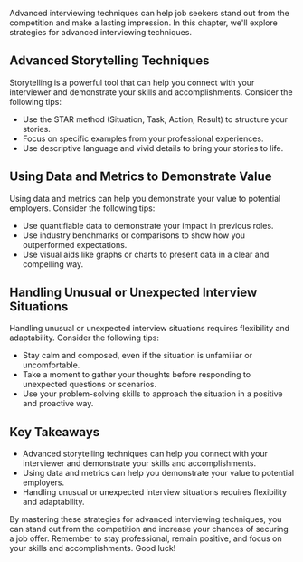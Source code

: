 
Advanced interviewing techniques can help job seekers stand out from the competition and make a lasting impression. In this chapter, we'll explore strategies for advanced interviewing techniques.

Advanced Storytelling Techniques
--------------------------------

Storytelling is a powerful tool that can help you connect with your interviewer and demonstrate your skills and accomplishments. Consider the following tips:

* Use the STAR method (Situation, Task, Action, Result) to structure your stories.
* Focus on specific examples from your professional experiences.
* Use descriptive language and vivid details to bring your stories to life.

Using Data and Metrics to Demonstrate Value
-------------------------------------------

Using data and metrics can help you demonstrate your value to potential employers. Consider the following tips:

* Use quantifiable data to demonstrate your impact in previous roles.
* Use industry benchmarks or comparisons to show how you outperformed expectations.
* Use visual aids like graphs or charts to present data in a clear and compelling way.

Handling Unusual or Unexpected Interview Situations
---------------------------------------------------

Handling unusual or unexpected interview situations requires flexibility and adaptability. Consider the following tips:

* Stay calm and composed, even if the situation is unfamiliar or uncomfortable.
* Take a moment to gather your thoughts before responding to unexpected questions or scenarios.
* Use your problem-solving skills to approach the situation in a positive and proactive way.

Key Takeaways
-------------

* Advanced storytelling techniques can help you connect with your interviewer and demonstrate your skills and accomplishments.
* Using data and metrics can help you demonstrate your value to potential employers.
* Handling unusual or unexpected interview situations requires flexibility and adaptability.

By mastering these strategies for advanced interviewing techniques, you can stand out from the competition and increase your chances of securing a job offer. Remember to stay professional, remain positive, and focus on your skills and accomplishments. Good luck!

